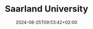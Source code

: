 ---
date: '2024-08-25T09:53:42+02:00' # date in which the content is created - defaults to "today"
title: 'Saarland University'
draft: false # set to "true" if you want to hide the content 

university: "Saarland University"
year: "2022-2025"
degree: "Master of Science (M.Sc.), Educational Technology"

---